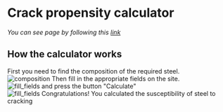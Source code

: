 # Crack propensity calculator
*You can see page by following this [link](https://maxfeshchuk.github.io/calc/)*
## How the calculator works

First you need to find the composition of the required steel.</br>
![composition](./images/README_1.png)
Then fill in the appropriate fields on the site.</br>
![fill_fields](./images/README_2.png)
and press the button "Calculate"</br>
![fill_fields](./images/README_3.png)
Congratulations! You calculated the susceptibility of steel to cracking